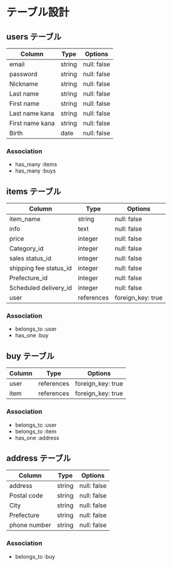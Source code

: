 # テーブル設計

## users テーブル

| Column          | Type    | Options     |
| --------------- | ------- | ----------- |
| email           | string  | null: false |
| password        | string  | null: false |
| Nickname        | string  | null: false |
| Last name       | string  | null: false |
| First name      | string  | null: false |
| Last name kana  | string  | null: false |
| First name kana | string  | null: false |
| Birth           | date    | null: false |

### Association

- has_many :items
- has_many :buys

## items テーブル

| Column                 | Type       | Options           |
| ---------------------- | ---------- | ----------------- |
| item_name              | string     | null: false       |
| info                   | text       | null: false       |
| price                  | integer    | null: false       |
| Category_id            | integer    | null: false       |
| sales status_id        | integer    | null: false       |
| shipping fee status_id | integer    | null: false       |
| Prefecture_id          | integer    | null: false       |
| Scheduled delivery_id  | integer    | null: false       |
| user                   | references | foreign_key: true |

### Association

- belongs_to :user
- has_one :buy

## buy テーブル

| Column              | Type       | Options           |
| ------------------- | ---------- | ----------------- |
| user                | references | foreign_key: true |
| item                | references | foreign_key: true |

### Association

- belongs_to :user
- belongs_to :item
- has_one :address

## address テーブル

| Column              | Type       | Options     |
| ------------------- | ---------- | ----------- |
| address             | string     | null: false |
| Postal code         | string     | null: false |
| City                | string     | null: false |
| Prefecture          | string     | null: false |
| phone number        | string     | null: false |

### Association

- belongs_to :buy